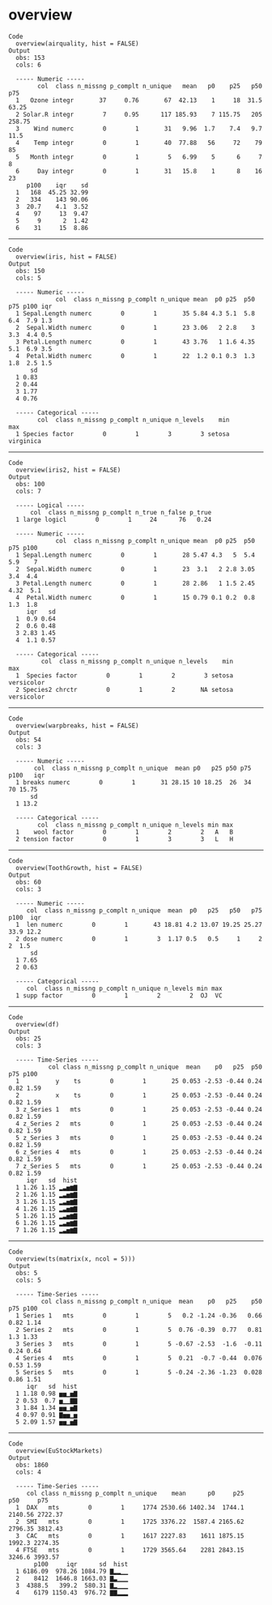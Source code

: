# overview

    Code
      overview(airquality, hist = FALSE)
    Output
      obs: 153 
      cols: 6 
      
      ----- Numeric -----
            col  class n_missng p_complt n_unique   mean   p0    p25   p50    p75
      1   Ozone integr       37     0.76       67  42.13    1     18  31.5  63.25
      2 Solar.R integr        7     0.95      117 185.93    7 115.75   205 258.75
      3    Wind numerc        0        1       31   9.96  1.7    7.4   9.7   11.5
      4    Temp integr        0        1       40  77.88   56     72    79     85
      5   Month integr        0        1        5   6.99    5      6     7      8
      6     Day integr        0        1       31   15.8    1      8    16     23
         p100    iqr    sd
      1   168  45.25 32.99
      2   334    143 90.06
      3  20.7    4.1  3.52
      4    97     13  9.47
      5     9      2  1.42
      6    31     15  8.86

---

    Code
      overview(iris, hist = FALSE)
    Output
      obs: 150 
      cols: 5 
      
      ----- Numeric -----
                 col  class n_missng p_complt n_unique mean  p0 p25  p50 p75 p100 iqr
      1 Sepal.Length numerc        0        1       35 5.84 4.3 5.1  5.8 6.4  7.9 1.3
      2  Sepal.Width numerc        0        1       23 3.06   2 2.8    3 3.3  4.4 0.5
      3 Petal.Length numerc        0        1       43 3.76   1 1.6 4.35 5.1  6.9 3.5
      4  Petal.Width numerc        0        1       22  1.2 0.1 0.3  1.3 1.8  2.5 1.5
          sd
      1 0.83
      2 0.44
      3 1.77
      4 0.76
      
      ----- Categorical -----
            col  class n_missng p_complt n_unique n_levels    min       max
      1 Species factor        0        1        3        3 setosa virginica

---

    Code
      overview(iris2, hist = FALSE)
    Output
      obs: 100 
      cols: 7 
      
      ----- Logical -----
          col  class n_missng p_complt n_true n_false p_true
      1 large logicl        0        1     24      76   0.24
      
      ----- Numeric -----
                 col  class n_missng p_complt n_unique mean  p0 p25  p50  p75 p100
      1 Sepal.Length numerc        0        1       28 5.47 4.3   5  5.4  5.9    7
      2  Sepal.Width numerc        0        1       23  3.1   2 2.8 3.05  3.4  4.4
      3 Petal.Length numerc        0        1       28 2.86   1 1.5 2.45 4.32  5.1
      4  Petal.Width numerc        0        1       15 0.79 0.1 0.2  0.8  1.3  1.8
         iqr   sd
      1  0.9 0.64
      2  0.6 0.48
      3 2.83 1.45
      4  1.1 0.57
      
      ----- Categorical -----
             col  class n_missng p_complt n_unique n_levels    min        max
      1  Species factor        0        1        2        3 setosa versicolor
      2 Species2 chrctr        0        1        2       NA setosa versicolor

---

    Code
      overview(warpbreaks, hist = FALSE)
    Output
      obs: 54 
      cols: 3 
      
      ----- Numeric -----
           col  class n_missng p_complt n_unique  mean p0   p25 p50 p75 p100   iqr
      1 breaks numerc        0        1       31 28.15 10 18.25  26  34   70 15.75
          sd
      1 13.2
      
      ----- Categorical -----
            col  class n_missng p_complt n_unique n_levels min max
      1    wool factor        0        1        2        2   A   B
      2 tension factor        0        1        3        3   L   H

---

    Code
      overview(ToothGrowth, hist = FALSE)
    Output
      obs: 60 
      cols: 3 
      
      ----- Numeric -----
         col  class n_missng p_complt n_unique  mean  p0   p25   p50   p75 p100  iqr
      1  len numerc        0        1       43 18.81 4.2 13.07 19.25 25.27 33.9 12.2
      2 dose numerc        0        1        3  1.17 0.5   0.5     1     2    2  1.5
          sd
      1 7.65
      2 0.63
      
      ----- Categorical -----
         col  class n_missng p_complt n_unique n_levels min max
      1 supp factor        0        1        2        2  OJ  VC

---

    Code
      overview(df)
    Output
      obs: 25 
      cols: 3 
      
      ----- Time-Series -----
               col class n_missng p_complt n_unique  mean    p0   p25  p50  p75 p100
      1          y    ts        0        1       25 0.053 -2.53 -0.44 0.24 0.82 1.59
      2          x    ts        0        1       25 0.053 -2.53 -0.44 0.24 0.82 1.59
      3 z_Series 1   mts        0        1       25 0.053 -2.53 -0.44 0.24 0.82 1.59
      4 z_Series 2   mts        0        1       25 0.053 -2.53 -0.44 0.24 0.82 1.59
      5 z_Series 3   mts        0        1       25 0.053 -2.53 -0.44 0.24 0.82 1.59
      6 z_Series 4   mts        0        1       25 0.053 -2.53 -0.44 0.24 0.82 1.59
      7 z_Series 5   mts        0        1       25 0.053 -2.53 -0.44 0.24 0.82 1.59
         iqr   sd  hist
      1 1.26 1.15 ▂▃▅▆▇
      2 1.26 1.15 ▂▃▅▆▇
      3 1.26 1.15 ▂▃▅▆▇
      4 1.26 1.15 ▂▃▅▆▇
      5 1.26 1.15 ▂▃▅▆▇
      6 1.26 1.15 ▂▃▅▆▇
      7 1.26 1.15 ▂▃▅▆▇

---

    Code
      overview(ts(matrix(x, ncol = 5)))
    Output
      obs: 5 
      cols: 5 
      
      ----- Time-Series -----
             col class n_missng p_complt n_unique  mean    p0   p25    p50  p75 p100
      1 Series 1   mts        0        1        5   0.2 -1.24 -0.36   0.66 0.82 1.14
      2 Series 2   mts        0        1        5  0.76 -0.39  0.77   0.81  1.3 1.33
      3 Series 3   mts        0        1        5 -0.67 -2.53  -1.6  -0.11 0.24 0.64
      4 Series 4   mts        0        1        5  0.21  -0.7 -0.44  0.076 0.53 1.59
      5 Series 5   mts        0        1        5 -0.24 -2.36 -1.23  0.028 0.86 1.51
         iqr   sd  hist
      1 1.18 0.98 ▅▅▁▅▇
      2 0.53  0.7 ▅▁▁▇▇
      3 1.84 1.34 ▅▅▁▅▇
      4 0.97 0.91 ▇▅▅▁▅
      5 2.09 1.57 ▅▅▁▅▇

---

    Code
      overview(EuStockMarkets)
    Output
      obs: 1860 
      cols: 4 
      
      ----- Time-Series -----
         col class n_missng p_complt n_unique    mean      p0     p25     p50     p75
      1  DAX   mts        0        1     1774 2530.66 1402.34  1744.1 2140.56 2722.37
      2  SMI   mts        0        1     1725 3376.22  1587.4 2165.62 2796.35 3812.43
      3  CAC   mts        0        1     1617 2227.83    1611 1875.15  1992.3 2274.35
      4 FTSE   mts        0        1     1729 3565.64    2281 2843.15  3246.6 3993.57
           p100     iqr      sd  hist
      1 6186.09  978.26 1084.79 ▇▂▂▁▁
      2    8412  1646.8 1663.03 ▇▃▁▁▁
      3  4388.5   399.2  580.31 ▇▂▁▁▁
      4    6179 1150.43  976.72 ▇▇▂▂▂

